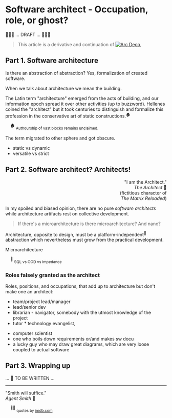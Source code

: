 # Software architect - Occupation, role, or ghost?

🚧🚧🚧 ... DRAFT ... 🚧🚧🚧

> This article is a derivative and continuation of [![Arc Deco](../.././/_rsc/_img/ArcDeco/ArcDeco-bar-12px.jpg)](../../../software/ArcDeco/README.md), 


## Part 1. Software architecture

Is there an abstraction of abstraction?
Yes, formalization of created software.


When we talk about architecture we mean the building.

The Latin term "architecture" emerged from the acts of building, and our information epoch spread it over other activities (up to buzzword). 
Hellenes coined the "architect" but it took centuries to distinguish and formalize this profession in the conservative art of static constructions.<sup>🏚️<sup>

&nbsp;&nbsp;&nbsp;&nbsp;<sup>:derelict_house:</sup> <sub>Authourship of vast blocks remains unclaimed.</sub>

The term migrated to other sphere and got obscure.

* static vs dynamic
* versatile vs strict

## Part 2. Software architect? Architects!

<p dir=rtl>".I am the Architect"<br>🎦&nbsp;<i>The Architect</i><br/>fictitious character of)<br/>(<i>The Matrix Reloaded</i></p>

In my spoiled and biased opinion, there are no pure _software architects_ while architecture artifacts rest on collective development.

> If there's a microarchitecture is there microarchitecture? And nano?

Architecture, opposite to design, must be a platform-independent<sup>🎈</sup> abstraction which nevertheless must grow from the practical development.

Microarchitecture

&nbsp;&nbsp;&nbsp;&nbsp;<sup>🎈</sup> <sub>SQL vs OOD vs impedance</sub>

### Roles falsely granted as the architect

Roles, positions, and occupations, that add up to architecture but don't make one an architect:

* team/project lead/manager
* lead/senior dev
* librarian - navigator, somebody with the utmost knowledge of the project
* tutor * technology evangelist,
+ computer scientist
+ one who boils down requirements or/and makes sw docu
+ a lucky guy who may draw great diagrams, which are very loose coupled to actual software

## Part 3. Wrapping up

... 🚧 TO BE WRITTEN ...

---

"Smith will suffice."\
_Agent Smith_ 🔨

&nbsp;&nbsp;&nbsp;&nbsp;<sup>🎦🔨</sup> <sub>quotes by [imdb.com](https://www.imdb.com/title/tt0234215/quotes/?ref_=tt_trv_qu)</sub>

